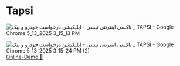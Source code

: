 # Tapsi
![تاکسی اینترنتی تپسی - اپلیکیشن درخواست خودرو و پیک _ TAPSI - Google Chrome 5_13_2025 3_15_13 PM](https://github.com/user-attachments/assets/aef28572-5004-4c92-80a3-27e103474153)

![تاکسی اینترنتی تپسی - اپلیکیشن درخواست خودرو و پیک _ TAPSI - Google Chrome 5_13_2025 3_15_24 PM (2)](https://github.com/user-attachments/assets/05574d29-b21e-4573-8c9f-c7f299cd477e)
<a href="https://mahdibakhtiariweb.github.io/Tapsi/"> Online-Demo 💙 </a>

